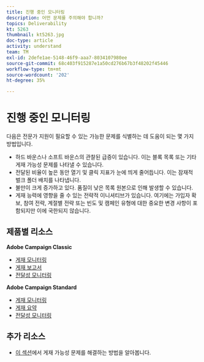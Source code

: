 ```yaml
---
title: 진행 중인 모니터링
description: 어떤 문제를 주의해야 합니까?
topics: Deliverability
kt: 5263
thumbnail: kt5263.jpg
doc-type: article
activity: understand
team: TM
exl-id: 2defe1ae-5148-46f9-aaa7-8034107980ee
source-git-commit: 68c403f915287e1a50cd276b67b3f48202f45446
workflow-type: tm+mt
source-wordcount: '202'
ht-degree: 35%

---
```


# 진행 중인 모니터링

다음은 전문가 지원이 필요할 수 있는 가능한 문제를 식별하는 데 도움이 되는 몇 가지 방법입니다.

* 하드 바운스나 소프트 바운스의 관찰된 급증이 있습니다. 이는 블록 목록 또는 기타 게재 가능성 문제를 나타낼 수 있습니다.
* 전달된 비율이 높은 동안 열기 및 클릭 지표가 눈에 띄게 줄어듭니다. 이는 잠재적 벌크 폴더 배치를 나타냅니다.
* 불만이 크게 증가하고 있다. 품질이 낮은 목록 원본으로 인해 발생할 수 있습니다.
* 게재 능력에 영향을 줄 수 있는 전략적 이니셔티브가 있습니다. 여기에는 가입자 확보, 참여 전략, 계절별 전략 또는 빈도 및 캠페인 유형에 대한 중요한 변경 사항이 포함되지만 이에 국한되지 않습니다.

## 제품별 리소스

**Adobe Campaign Classic**

* [게재 모니터링](https://experienceleague.adobe.com/docs/campaign-classic/using/sending-messages/monitoring-deliveries/about-delivery-monitoring.html?lang=ko)
* [게재 보고서](https://experienceleague.adobe.com/docs/campaign-classic/using/reporting/reports-on-deliveries/delivery-reports.html?lang=ko)
* [전달성 모니터링](https://experienceleague.adobe.com/docs/campaign-classic/using/sending-messages/deliverability-management/monitoring-deliverability.html?lang=ko)

**Adobe Campaign Standard**

* [게재 모니터링](https://experienceleague.adobe.com/docs/campaign-standard/using/testing-and-sending/monitoring-messages/monitoring-a-delivery.html?lang=ko)
* [게재 요약](https://docs-author-stg.corp.adobe.com/content/help/en/campaign-standard/using/reporting/list-of-reports/delivery-summary.html)
* [전달성 모니터링](https://experienceleague.adobe.com/docs/campaign-standard/using/testing-and-sending/managing-deliverability/monitor-deliverability.html?lang=ko#testing-and-sending)

## 추가 리소스

* [이 섹션](/help/additional-resources/troubleshooting.md)에서 게재 가능성 문제를 해결하는 방법을 알아봅니다.
